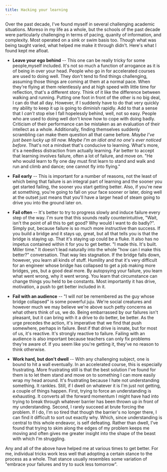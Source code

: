 ```yaml
---
title: Hacking your learning
---
```


Over the past decade, I've found myself in several challenging academic situations.  Moreso in my life as a whole, but the schools of the past decade were particularly challenging in terms of pacing, quanity of information, and complexity.  Most operated on a sink or swim basis too.  Though what was being taught varied, what helped me make it through didn't.  Here's what I found kept me afloat.

* **Leave your ego behind** -- This one can be really tricky for some people,myself included.  It's not so much a function of arrogance as it is of being in over your head.  People who go in for accelerated courses are used to doing well.  They don't tend to find things challenging, assuming those things are coming at them at a normal pace.  When they're flying at them relentlessly and at high speed with little time for reflection, that's a different story.  Think of it like the difference between walking and running.  Putting one foot in front of the other is no big deal, I can do that all day.  However, if I suddenly have to do that very quickly my ability to keep it up is going to diminish rapidly.  Add to that a sense that I _can't_ stop else I fall hopelessly behind, well, not so easy.  People who are used to doing well don't know how to cope with doing badly.  Criticism of their performance can be mistaken as an evaluation of their intellect as a whole.  Additionally, finding themselves suddenly scrambling can make them question all that came before.  _Maybe I've just been lucky up till now.  Maybe I'm an idiot and no one's ever noticed before_.  That's not a mindset that's conducive to learning.  What's more, it's a needless distraction from actually learning.  Far better to accept that learning involves failure, often a lot of failure, and move on. "He who would learn to fly one day must first learn to stand and walk and run and climb and dance; one cannot fly into flying."


* **Fail early** -- This is important for a number of reasons, not the least of which being that failure is an integral part of learning and the sooner you get started failing, the sooner you start getting better.  Also, if you're new at something, you're going to fall on your face sooner or later, doing well at the outset just means that you'll have a larger head of steam going to drive you into the ground later on.  
  
* **Fail often** -- It's better to try to progress slowly and induce failure every step of the way.  I'm sure that this sounds really counterintuitive, "Wait, isn't the point of all this to get good? Why would I want to do badly?".  Simply put, because failure is so much more instructive than success.  If you build a bridge and it stays up, great, but all that tells you is that the bridge is staying up.  That it's staying up could be a fluke.  It also has no impetus contained within it for you to get better.  "I made this.  It's built.  Miller time."  It doesn't lead naturally into the whole "how can I make this better?" conversation.  That way lies stagnation.  If the bridge falls down, however, you learn all kinds of stuff.  Humility and that it's very difficult for an engineer whose bridge has collapsed to get a job making more bridges, yes, but a good deal more.  By autopsying your failure, you learn what went wrong, why it went wrong.  You learn that circumstance can change things you held to be constants.  Most importantly it has drive, motivation, a push to get better included in it.  
   
* **Fail with an audience** -- "I will _not_ be remembered as the guy whose bridge collapsed" is some powerful juju.  We're social creatures and however much we may believe we're above such petty concerns as what others think of us, we do.  Being embarrassed by our failures isn't pleasant, but it can bring with it a drive to do better, be better.  As the urge precedes the action, it's imperative that we find that push somewhere, perhaps in failure.  Best if that drive is innate, but for most of us, it's reactive.  It's strongly reactive to failure.  Failing with an audience is also important because teachers can only fix problems they're aware of.  If you seem like you're getting it, they've no reason to think otherwise.

* **Work hard, but don't dwell** -- With any challenging subject, one is bound to hit a wall eventually.  In an accelerated course, this is especially frustrating.  More frustrating still is that the best solution I've found for them is to let them stand and move on to something I can more easily wrap my head around.  It's frustrating because I hate not understanding something.  It rankles.  Still, if I dwell on whatever it is I'm just not getting, a couple of things happen.  First, trying to force an understanding is exhausting.  It converts all the forward momentum I might have had into trying to break through whatever barrier has been thrown up in front of my understanding.  Second, I rarely succeed at brute forcing the problem.  If I do, I'm so tired that though the barrier's no longer there, I can find it difficult to sort out exactly why.  Which, since understanding is central to this whole endeavor, is self defeating.  Rather than dwell, I've found that trying to skim along the edges of my problem keeps me moving and often gives me greater insight into the shape of the beast with which I'm struggling.

Any and all of the above have helped me at various times to get better.  For me, individual tricks work less well that adopting a certain stance to the process as a whole.  That stance usually resembles some variation of "embrace your failures and try to suck less tomorrow".